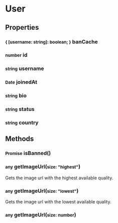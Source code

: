 # User

## Properties
### <small>\{ [username: string]: boolean; }</small> banCache
### <small>number</small> id
### <small>string</small> username
### <small>Date</small> joinedAt
### <small>string</small> bio
### <small>string</small> status
### <small>string</small> country

## Methods
### <small>Promise</small> isBanned()
### <small>any</small> getImageUrl(<small>size: "highest"</small>)
Gets the image url with the highest available quality.
### <small>any</small> getImageUrl(<small>size: "lowest"</small>)
Gets the image url with the lowest available quality.
### <small>any</small> getImageUrl(<small>size: number</small>)
